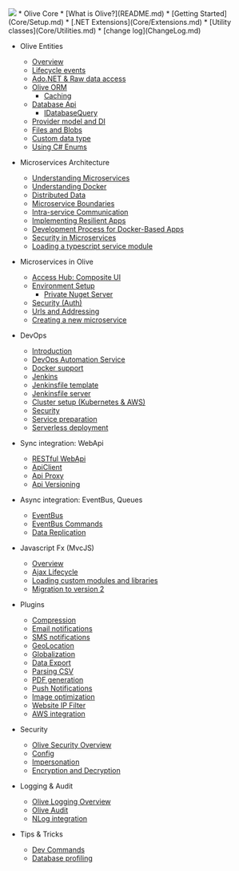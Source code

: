 <img src="https://raw.githubusercontent.com/Geeksltd/Olive/master/Olive/Nuget.png"/>
* Olive Core
    * [What is Olive?](README.md)
    * [Getting Started](Core/Setup.md)
    * [.NET Extensions](Core/Extensions.md)
    * [Utility classes](Core/Utilities.md)
    * [change log](ChangeLog.md)
    
* Olive Entities
    * [Overview](Entities/Overview.md)
    * [Lifecycle events](Entities/Lifecycle.md)
    * [Ado.NET & Raw data access](Entities/RawDataAccess.md)
    * [Olive ORM](Entities/ORM.md)
       * [Caching](Entities/Cache.md)
    * [Database Api](Entities/Database.md)
       * [IDatabaseQuery](Entities/IDatabaseQuery.md)
    * [Provider model and DI](Entities/DI.md)
    * [Files and Blobs](Entities/Blob.md)
    * [Custom data type](Entities/CustomDataType.md)
    * [Using C# Enums](Entities/CSharpEnumType.md)

* Microservices Architecture
    * [Understanding Microservices](Microservices/UnderstandingMicroservices.md)
    * [Understanding Docker](Microservices/DockerMicroservices.md)
    * [Distributed Data](Microservices/DistributedDataInMicroservices.md)
    * [Microservice Boundaries](Microservices/MicroserviceBoundaries.md)
    * [Intra-service Communication](Microservices/IntraServiceCommunication.md)
    * [Implementing Resilient Apps](Microservices/ImplementingResilientApplications.md)
    * [Development Process for Docker-Based Apps](Microservices/DockerBasedApplications.md)
    * [Security in Microservices](Microservices/SecurityInMicroservices.md)
    * [Loading a typescript service module](Microservices/LoadTypescriptServiceFromController.md)
 
* Microservices in Olive
    * [Access Hub: Composite UI](Microservices/Overview.md)  
    * [Environment Setup](Microservices/Setup.md)
        * [Private Nuget Server](Microservices/PrivateNuget.md)
    * [Security (Auth)](Microservices/Security.md)
    * [Urls and Addressing](Microservices/Addressing.md)
    * [Creating a new microservice](Microservices/Create.New.md)
 

* DevOps
    * [Introduction](DevOps/Introduction.md)
    * [DevOps Automation Service](DevOps/Automation-Service.md)
    * [Docker support](DevOps/Docker.md)
    * [Jenkins](DevOps/Jenkins.md)
    * [Jenkinsfile template](DevOps/MSharp-Jenkinsfile.md)
    * [Jenkinsfile server](DevOps/PreparingJenkinsServer.md)
    * [Cluster setup (Kubernetes & AWS)](DevOps/Cluster-setup.md)
    * [Security](DevOps/Security.md)
    * [Service preparation](DevOps/Service-preparation.md)
    * [Serverless deployment](DevOps/Serverless.md)
        
* Sync integration: WebApi
    * [RESTful WebApi](Api/WebApi.md)
    * [ApiClient](Api/ApiClient.md)
    * [Api Proxy](Api/Proxy.md)
    * [Api Versioning](Api/Versioning.md)

* Async integration: EventBus, Queues
    * [EventBus](Api/EventBus.md)
    * [EventBus Commands](Api/EventBusCommands.md)
    * [Data Replication](Api/Replication.md)

* Javascript Fx (MvcJS)
    * [Overview](MvcJS/Overview.md)
    * [Ajax Lifecycle](MvcJS/AjaxLifecycle.md)
    * [Loading custom modules and libraries](MvcJS/Library.md)
    * [Migration to version 2](MvcJS/MigrationAndDI.md)
    
* Plugins
    * [Compression](Services/Compression.md)
    * [Email notifications](Services/Email.md)
    * [SMS notifications](Services/SMS.md)
    * [GeoLocation](Services/GeoLocation.md)
    * [Globalization]()
    * [Data Export]()
    * [Parsing CSV](Services/CSV.md)
    * [PDF generation]()
    * [Push Notifications](Services/PushNotification.md)
    * [Image optimization]()
    * [Website IP Filter]()
    * [AWS integration](Services/Aws.md)

* Security
    * [Olive Security Overview](Security/Security.md)
    * [Config](Security/Config.md)
    * [Impersonation]()
    * [Encryption and Decryption](Security/Encryption%20and%20Decryption.md)
    
* Logging & Audit
    * [Olive Logging Overview](Logging/Logging.md)
    * [Olive Audit](Logging/Audit.md)
    * [NLog integration](Logging/NLog.md)

* Tips & Tricks
    * [Dev Commands](Tips/DevCommands.md)
    * [Database profiling]()
     
